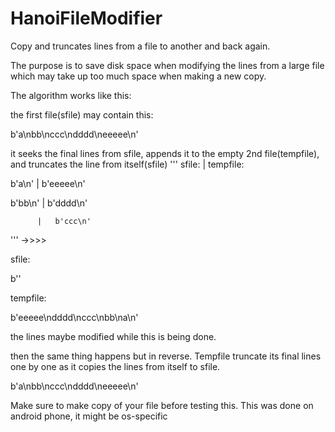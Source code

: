 # HanoiFileModifier
Copy and truncates lines from a file to another and back again.

The purpose is to save disk space when modifying the lines from a large file which may take up too much space when making a new copy.

The algorithm works like this:

the first file(sfile) may contain this:

>

>

>

b'a\nbb\nccc\ndddd\neeeee\n'

it seeks the final lines from sfile, appends it to the empty 2nd file(tempfile), and truncates the line from itself(sfile)
'''
 sfile:   |  tempfile:

  b'a\n'  |   b'eeeee\n'

  b'bb\n' |   b'dddd\n'

          |   b'ccc\n'
'''
->>>>

sfile:

b''

tempfile:

b'eeeee\ndddd\nccc\nbb\na\n'

the lines maybe modified while this is being done.

then the same thing happens but in reverse. Tempfile truncate its final lines one by one as it copies the lines from itself to sfile.

b'a\nbb\nccc\ndddd\neeeee\n'

Make sure to make copy of your file before testing this. This was done on android phone, it might be os-specific


